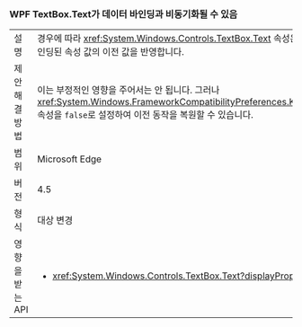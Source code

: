 ### <a name="wpf-textboxtext-can-be-out-of-sync-with-databinding"></a>WPF TextBox.Text가 데이터 바인딩과 비동기화될 수 있음

|   |   |
|---|---|
|설명|경우에 따라 <xref:System.Windows.Controls.TextBox.Text> 속성은 데이터 바인딩 쓰기 작업 중 속성이 수정되면 데이터 바인딩된 속성 값의 이전 값을 반영합니다.|
|제안 해결 방법|이는 부정적인 영향을 주어서는 안 됩니다. 그러나 <xref:System.Windows.FrameworkCompatibilityPreferences.KeepTextBoxDisplaySynchronizedWithTextProperty> 속성을 <code>false</code>로 설정하여 이전 동작을 복원할 수 있습니다.|
|범위|Microsoft Edge|
|버전|4.5|
|형식|대상 변경|
|영향을 받는 API|<ul><li><xref:System.Windows.Controls.TextBox.Text?displayProperty=nameWithType></li></ul>|


